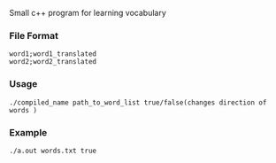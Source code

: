 Small c++ program for learning vocabulary
### File Format
```
word1;word1_translated
word2;word2_translated
```
### Usage
```
./compiled_name path_to_word_list true/false(changes direction of words )
```
### Example
```
./a.out words.txt true
```
